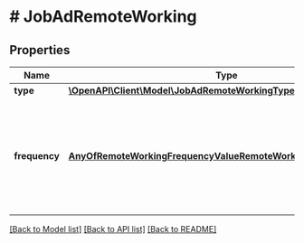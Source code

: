 # # JobAdRemoteWorking

## Properties

Name | Type | Description | Notes
------------ | ------------- | ------------- | -------------
**type** | [**\OpenAPI\Client\Model\JobAdRemoteWorkingType**](JobAdRemoteWorkingType.md) |  | [optional]
**frequency** | [**AnyOfRemoteWorkingFrequencyValueRemoteWorkingFrequencyRange**](AnyOfRemoteWorkingFrequencyValueRemoteWorkingFrequencyRange.md) | The percentage or a range of percentages of the time of the week in which the job is remote. | [optional]

[[Back to Model list]](../../README.md#models) [[Back to API list]](../../README.md#endpoints) [[Back to README]](../../README.md)
